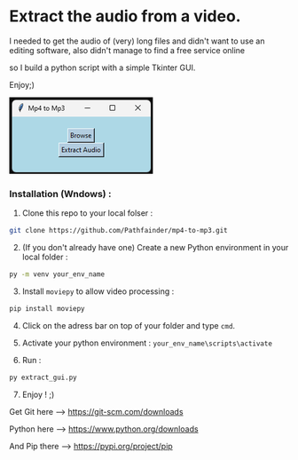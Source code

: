 # Extract the audio from a video.

I needed to get the audio of (very) long files and didn't want to use an editing software, also didn't manage to find a free service online 

so I build a python script with a simple Tkinter GUI. 

Enjoy;)

![GUI](gui.png)

<h3>Installation (Wndows) :</h3>

1. Clone this repo to your local folser :
```bash
git clone https://github.com/Pathfainder/mp4-to-mp3.git
```


2. (If you don't already have one) Create a new Python environment in your local folder :
```bash
py -m venv your_env_name
```


3. Install `moviepy` to allow video processing :
```bash
pip install moviepy
```


4. Click on the adress bar on top of your folder and type `cmd`.

   
6. Activate your python environment : `your_env_name\scripts\activate`


7. Run :
```bash
py extract_gui.py
```


7. Enjoy ! ;)


Get Git here --> https://git-scm.com/downloads 

Python here --> https://www.python.org/downloads 

And Pip there --> https://pypi.org/project/pip 
